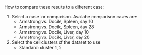 How to compare these results to a different case:
1. Select a case for comparison. Availabe comparison cases are:
    * Armstrong vs. Docile, Spleen, day 10
    * Armstrong vs. Docile, Spleen, day 28
    * Armstrong vs. Docile, Liver, day 10
    * Armstrong vs. Docile, Liver, day 28
2. Select the cell clusters of the dataset to use:
    * Standard: cluster 1, 2